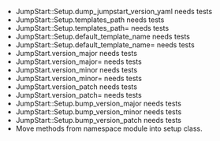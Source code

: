 - JumpStart::Setup.dump_jumpstart_version_yaml needs tests
- JumpStart::Setup.templates_path needs tests
- JumpStart::Setup.templates_path= needs tests
- JumpStart::Setup.default_template_name needs tests
- JumpStart::Setup.default_template_name= needs tests
- JumpStart.version_major needs tests
- JumpStart.version_major= needs tests
- JumpStart.version_minor needs tests
- JumpStart.version_minor= needs tests
- JumpStart.version_patch needs tests
- JumpStart.version_patch= needs tests
- JumpStart::Setup.bump_version_major needs tests
- JumpStart::Setup.bump_version_minor needs tests
- JumpStart::Setup.bump_version_patch needs tests
- Move methods from namespace module into setup class.